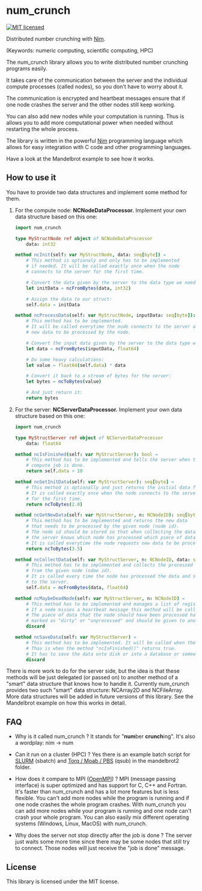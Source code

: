 # num_crunch
[![MIT licensed](https://img.shields.io/github/license/willi-kappler/num_crunch)](./LICENSE)

Distributed number crunching with [Nim](https://nim-lang.org/ "The Nim programming language").

(Keywords: numeric computing, scientific computing, HPC)

The num_crunch library allows you to write distributed number crunching programs easily.

It takes care of the communication between the server and the individual compute processes (called nodes), so you don't have to worry about it.

The communication is encrypted and heartbeat messages ensure that if one node crashes the server and the other nodes still keep working.

You can also add new nodes while your computation is running. Thus is allows you to add more computational power when needed without restarting the
whole process.

The library is written in the powerful [Nim](https://nim-lang.org/ "The Nim programming language") programming language which allows for easy integration with C code and other programming languages.

Have a look at the Mandelbrot example to see how it works.

## How to use it
You have to provide two data structures and implement some method for them.

1. For the compute node: **NCNodeDataProcessor.** Implement your own data structure based on this one:

    ```nim
    import num_crunch

    type MyStructNode ref object of NCNodeDataProcessor
        data: int32

    method ncInit(self: var MyStructNode, data: seq[byte]) =
        # This method is optionaly and only has to be implemented
        # if needed. It will be called exactly once when the node
        # connects to the server for the first time.

        # Convert the data given by the server to the data type we need:
        let initData = ncFromBytes(data, int32)

        # Assign the data to our struct:
        self.data = initData
    
    method ncProcessData(self: var MyStructNode, inputData: seq[byte]): seq[byte] =
        # This method has to be implemented.
        # It will be called everytime the node connects to the server and asks for
        # new data to be processed by the node.

        # Convert the input data given by the server to the data type we need:
        let data = ncFromBytes(inputData, float64)

        # Do some heavy calculations:
        let value = float64(self.data) * data

        # Convert it back to a stream of bytes for the server:
        let bytes = ncToBytes(value)

        # And just return it:
        return bytes
    ```

2. For the server: **NCServerDataProcessor.** Implement your own data structure based on this one:

    ```nim
    import num_crunch

    type MyStructServer ref object of NCServerDataProcessor
        data: float64

    method ncIsFinished(self: var MyStructServer): bool =
        # This method has to be implemented and tells the server when the
        # compute job is done.
        return self.data > 10

    method ncGetInitData(self: var MyStructServer): seq[byte] =
        # This method is optionally and just returns the initial data for the node.
        # It is called exactly once when the node connects to the server 
        # for the first time.
        return ncToBytes(2.0)

    method ncGetNewData(self: var MyStructServer, n: NCNodeID): seq[byte] =
        # This method has to be implemented and returns the new data
        # that needs to be processed by the given node (node id).
        # The node id should be stored so that when collecting the data
        # the server knows which node has processed which piece of data.
        # It is called everytime the node requests new data to be processed.
        return ncToBytes(3.5)

    method ncCollectData(self: var MyStructServer, n: NCNodeID, data: seq[byte]) =
        # This method has to be implemented and collects the processed data
        # from the given node (ndoe id).
        # It is called every time the node has processed the data and sends it back 
        # to the server.
        self.data = ncFromBytes(data, float64)

    method ncMaybeDeadNode(self: var MyStructServer, n: NCNodeID) =
        # This method has to be implemented and manages a list of registered nodes.
        # If a node misses a heartbeat message this method will be called.
        # The piece of data that the node should have been processed has to be
        # marked as "dirty" or "unprocessed" and should be given to another node.
        discard

    method ncSaveData(self: var MyStructServer) =
        # This method has to be implemented. It will be called when the job is done.
        # Thas is when the method "ncIsFinished()" returns true.
        # It has to save the data onto disk or into a database or somewhere else.
        discard

    ```

There is more work to do for the server side, but the idea is that these methods will be just delegated
(or passed on) to another method of a "smart" data structure that knows how to handle it.
Currently num_crunch provides two such "smart" data structure: NCArray2D and NCFileArray.
More data structures will be added in future versions of this library.
See the Mandelbrot example on how this works in detail.


## FAQ
- Why is it called num_crunch ?
    It stands for "**num**ber **crunch**ing".
    It's also a wordplay: nim -> num

- Can it run on a cluster (HPC) ?
    Yes there is an example batch script for [SLURM](https://slurm.schedmd.com/) (sbatch) and [Torq / Moab / PBS](https://adaptivecomputing.com/cherry-services/torque-resource-manager/) (qsub) in the mandelbrot2 folder.

- How does it compare to MPI ([OpenMPI](https://www.open-mpi.org/)) ?
    MPI (message passing interface) is super optimized and has support for C, C++ and Fortran.
    It's faster than num_crunch and has a lot more features but is less flexible.
    You can't add more nodes while the program is running and if one node crashes the whole program crashes.
    With num_crunch you can add more nodes while your program is running and one node can't crash
    your whole program. You can also easily mix different operating systems (Windows, Linux, MacOS)
    with num_crunch.

- Why does the server not stop directly after the job is done ?
    The server just waits some more time since there may be some nodes that still try to connect.
    Those nodes will just receive the "job is done" message.

## License
This library is licensed under the MIT license.

